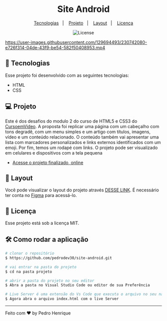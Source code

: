 <h1 align="center">Site Android</h1>

<p align="center">
  <a href="#-tecnologias">Tecnologias</a>&nbsp;&nbsp;&nbsp;|&nbsp;&nbsp;&nbsp;
  <a href="#-projeto">Projeto</a>&nbsp;&nbsp;&nbsp;|&nbsp;&nbsp;&nbsp;
  <a href="#-layout">Layout</a>&nbsp;&nbsp;&nbsp;|&nbsp;&nbsp;&nbsp;
  <a href="#memo-licença">Licença</a>
</p>

<p align="center">
  <img alt="License" src="https://img.shields.io/static/v1?label=license&message=MIT&color=49AA26&labelColor=000000">
</p>

https://user-images.githubusercontent.com/129694493/230742080-e726f314-04de-43f9-be54-582f50408953.mp4

## 🚀 Tecnologias

Esse projeto foi desenvolvido com as seguintes tecnologias:

- HTML
- CSS

## 💻 Projeto

Este é dos desafios do modulo 2 do curso de HTML5 e CSS3 do <a href="https://www.cursoemvideo.com">CursoemVideo</a>. A proposta foi replicar uma página com um cabeçalho com tons degradê, com um menu simples e um artigo com títulos, imagens, vídeo e um conteúdo relacionado. O conteúdo também vai apresentar uma lista com marcadores personalizados e links externos identificados com um emoji. Por fim, temos um rodapé com links. O projeto pode ser visualizado em celulares e dispositivos com a tela pequena

- [Acesse o projeto finalizado, online](https://site-android-puce.vercel.app/)

## 🔖 Layout

Você pode visualizar o layout do projeto através [DESSE LINK](https://www.figma.com/community/file/1226690380507674439). É necessário ter conta no [Figma](https://figma.com) para acessá-lo.

## :memo: Licença

Esse projeto está sob a licença MIT.

## 🛠 Como rodar a aplicação

```bash
# clonar o repositório
$ https://github.com/pedrodev30/site-android.git

# vai entrar na pasta do projeto
$ cd na pasta projeto

# abrir a pasta do projeto no seu editor
$ Abra a pasta no Visual Studio Code ou editor de sua Preferência

# Live Server é uma extensão do Vs Code que executa o arquivo no seu navegador
$ Agora abra o arquivo index.html com o live Server
```

---

Feito com ♥ by Pedro Henrique
